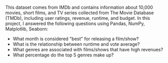 
This dataset comes from IMDb and contains information about 10,000 movies, short films, and TV series collected from The Movie Database (TMDb), including user ratings, revenue,
runtime, and budget. In this project, I answered the following questions using Pandas, NumPy, Matplotlib, Seaborn:

- What month is considered "best" for releasing a film/show?
- What is the relationship between runtime and vote average?
- What genres are associated with films/shows that have high revenues?
- What percentage do the top 5 genres make up?

